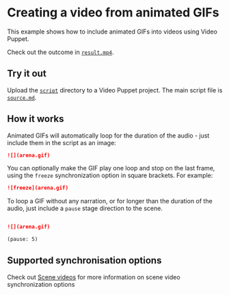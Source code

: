 # Creating a video from animated GIFs 

This example shows how to include animated GIFs into videos using Video Puppet. 

Check out the outcome in [`result.mp4`](result.mp4).

## Try it out

Upload the [`script`](script) directory to a Video Puppet project. The main script file is [`source.md`](script/source.md).

## How it works

Animated GIFs will automatically loop for the duration of the audio - just include them in the script as an image:

```md
![](arena.gif)
```

You can optionally make the GIF play one loop and stop on the last frame, using the `freeze` synchronization option in square brackets. For example:

```md
![freeze](arena.gif)
```

To loop a GIF without any narration, or for longer than the duration of the audio, just include a `pause` stage direction to the scene.


```md

![](arena.gif)

(pause: 5)
```

## Supported synchronisation options

Check out [Scene videos](https://videopuppet.com/docs/format/#videos) for more information on scene video synchronization options
